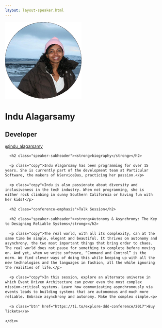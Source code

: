 ```yaml
---
layout: layout-speaker.html
---
```


<div class="container section featured-speaker">
  <div class="row">
    <div class="col-xs-12 col-sm-2 img-container">
      <img class="speaker-page-img" src="../img/speakers/Indu-Alagarsamy-ON.png" />
      </div>
    <div class="col-xs-12 col-sm-10 copy-container">
      <h1 class="speaker-header">Indu Alagarsamy</h1>
      <h2 class="speaker-subtitle">Developer</h2>
      <p class="copy"><a class="speaker-handle" href="https://twitter.com/@indu_alagarsamy" target="_blank">@indu_alagarsamy</a></p>

      <h2 class="speaker-subheader"><strong>biography</strong></h2>

      <p class="copy">Indu Alagarsamy has been programming for over 15 years. She is currently part of the development team at Particular Software, the makers of NServiceBus, practicing her passion.</p>

      <p class="copy">Indu is also passionate about diversity and inclusiveness in the tech industry. When not programming, she is either rock climbing in sunny Southern California or having fun with her kids!</p>

      <h2 class="conference-emphasis">Talk Session</h2>

      <h2 class="speaker-subheader"><strong>Autonomy & Asynchrony: The Key to Designing Reliable Systems</strong></h2>

      <p class="copy">The real world, with all its complexity, can at the same time be simple, elegant and beautiful. It thrives on autonomy and asynchrony, the two most important things that bring order to chaos. The real world does not pause for something to complete before moving on. And yet, when we write software, “Command and Control” is the norm. We find clever ways of doing this while keeping up with all the new technologies and the languages in fashion, all the while ignoring the realities of life.</p>

      <p class="copy">In this session, explore an alternate universe in which Event Driven Architecture can power even the most complex mission-critical systems. Learn how communicating asynchronously via events leads to building systems that are autonomous and much more reliable. Embrace asynchrony and autonomy. Make the complex simple.<p>

      <a class="btn" href="https://ti.to/explore-ddd-conference/2017">Buy Tickets</a>

    </div>
</div>
</div>
